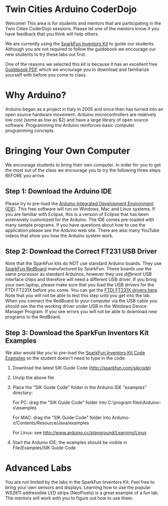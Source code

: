 Twin Cities Arduino CoderDojo
=======
Welcome! This area is for students and mentors that are participating in the Twin Cities CoderDojo sessions. Please let one of the mentors know if you have feedback that you think will help others.

We are currently using the [SparkFun Inventors Kit](https://www.sparkfun.com/products/12001) to guide our students. Although you are not required to follow the guidebook we encourage our new students to try these labs out first.

One of the reasons we selected this kit is because it has an excellent free [Guidebook PDF](http://dlnmh9ip6v2uc.cloudfront.net/datasheets/Kits/SFE-SIK-RedBoard-Guide-Version3.0-Online.pdf) which we encourage you to download and familiarize yourself with before you come to class.

Why Arduino?
======
Arduino began as a project in Italy in 2005 and since then has turned into an open source hardware movement. Arduino microcontrollers are relatively low cost (some as low as $2) and have a large library of open source software. Programming the Arduino reinforces basic computer programming concepts.

Bringing Your Own Computer
=======
We encourage students to bring their own computer. In order for you to get the most out of the class we encourage you to try the following three steps BEFORE you arrive.

Step 1: Download the Arduino IDE
------
Please try to pre-load the [Arduino Integrated Development Environment (IDE)](http://arduino.cc/en/Main/Software).  This free software will run on Windows, Mac and Linux systems. If you are familiar with Eclipse, this is a version of Eclipse that has been extensively customized for the Arduino. The IDE comes pre-loaded with many sample programs. If you have questions about how to use the application please see the Arduino web site. There are also many YouTube videos that show you how the Arduino system work.

Step 2: Download the Correct FT231 USB Driver
------
Note that the SparkFun kits do NOT use standard Arduino boards. They use [SparkFun RedBoard](https://www.sparkfun.com/products/12757) manufactured by SparkFun.  These boards use the same processor as standard Arduinos, however they use *different* USB interface chips and therefore will need a different USB driver.  If you bring your own laptop, please make sure that you load the USB drivers for the FTDI FT231X before you come.  You can get the [FTDI FT231X drivers here](http://www.ftdichip.com/Drivers/VCP.htm). Note that you will not be able to test this step until you get into the lab. When you connect the RedBoard to your computer via the USB cable you should see the the working driver under USB in the Windows Device Manager Program. If you see errors you will not be able to download new programs to the RedBoard.

Step 3: Download the SparkFun Inventors Kit Examples
------
We also would like you to pre-load the [SparkFun Inventors Kit Code Examples](http://dlnmh9ip6v2uc.cloudfront.net/datasheets/Kits/SIK%20Guide%20Code.zip) so the student doesn't need to type in the code.

1. Download the latest SIK Guide Code (http://sparkfun.com/sikcode)
2. Unzip the above file
3. Place the "SIK Guide Code" folder in the Arduino IDE "examples" directory:

    For PC: drag the "SIK Guide Code" folder into C:\program files\Arduino-x\examples
    
    For MAC: drag the "SIK Guide Code" folder into Arduino-x/Contents/Resource/Java/examples
    
    For Linux: see http://www.arduino.cc/playground/Learning/Linux
    
4. Start the Arduino IDE; the examples should be visible in File/Examples/SIK Guide Code

Advanced Labs
=======
You are not limited by the labs in the SparkFun Inventors Kit. Feel free to bring your own sensors and displays. Learning how to use the popular WS2811 addressible LED strips (NeoPixels) is a great example of a fun lab. The mentors will work with you to figure out how to use them.
